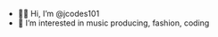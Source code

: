 - ✌🏾 Hi, I’m @jcodes101
- 👀 I’m interested in music producing, fashion, coding

<!---
jcodes101/jcodes101 is a ✨ special ✨ repository because its `README.md` (this file) appears on your GitHub profile.
You can click the Preview link to take a look at your changes.
--->
